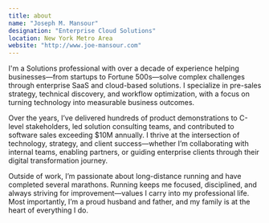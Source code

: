 ```yaml
---
title: about
name: "Joseph M. Mansour"
designation: "Enterprise Cloud Solutions"
location: New York Metro Area
website: "http://www.joe-mansour.com"
---
```


I'm a Solutions professional with over a decade of experience helping businesses—from startups to Fortune 500s—solve complex challenges through enterprise SaaS and cloud-based solutions. I specialize in pre-sales strategy, technical discovery, and workflow optimization, with a focus on turning technology into measurable business outcomes.


Over the years, I’ve delivered hundreds of product demonstrations to C-level stakeholders, led solution consulting teams, and contributed to software sales exceeding $10M annually. I thrive at the intersection of technology, strategy, and client success—whether I’m collaborating with internal teams, enabling partners, or guiding enterprise clients through their digital transformation journey.


Outside of work, I’m passionate about long-distance running and have completed several marathons. Running keeps me focused, disciplined, and always striving for improvement—values I carry into my professional life. Most importantly, I’m a proud husband and father, and my family is at the heart of everything I do.
